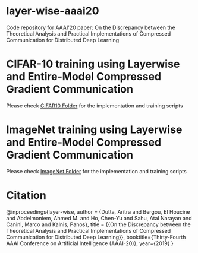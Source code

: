 # layer-wise-aaai20
Code repository for AAAI'20 paper: On the Discrepancy between the Theoretical Analysis and Practical Implementations of Compressed Communication for Distributed Deep Learning

# CIFAR-10 training using Layerwise and Entire-Model Compressed Gradient Communication
Please check [CIFAR10 Folder](/CIFAR10) for the implementation and training scripts

# ImageNet training using Layerwise and Entire-Model Compressed Gradient Communication
Please check [ImageNet Folder](/IMAGENET) for the implementation and training scripts

# Citation
@inproceedings{layer-wise,
    author = {Dutta, Aritra and Bergou, El Houcine and Abdelmoniem, Ahmed M. and Ho, Chen-Yu and Sahu, Atal Narayan and Canini, Marco and Kalnis, Panos},
    title = {{On the Discrepancy between the Theoretical Analysis and Practical Implementations of Compressed Communication for Distributed Deep Learning}},
    booktitle={Thirty-Fourth AAAI Conference on Artificial Intelligence (AAAI-20)},
year={2019}
}
